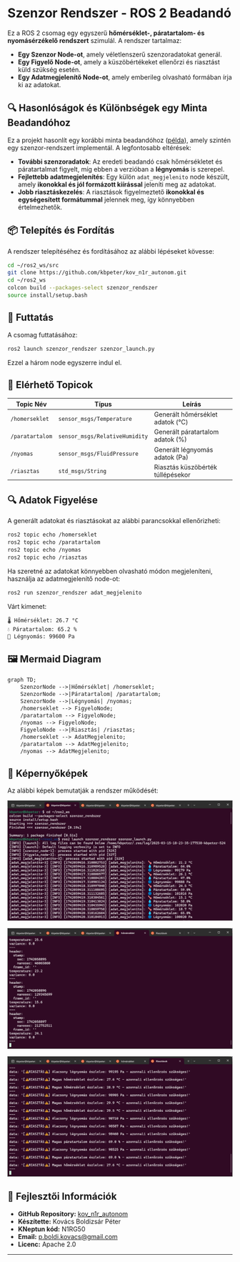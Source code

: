 # Szenzor Rendszer - ROS 2 Beadandó

Ez a ROS 2 csomag egy egyszerű **hőmérséklet-, páratartalom- és nyomásérzékelő rendszert** szimulál. A rendszer tartalmaz:
- **Egy Szenzor Node-ot**, amely véletlenszerű szenzoradatokat generál.
- **Egy Figyelő Node-ot**, amely a küszöbértékeket ellenőrzi és riasztást küld szükség esetén.
- **Egy Adatmegjelenítő Node-ot**, amely emberileg olvasható formában írja ki az adatokat.

## 🔍 Hasonlóságok és Különbségek egy Minta Beadandóhoz

Ez a projekt hasonlít egy korábbi minta beadandóhoz ([példa](https://github.com/gfigneczi1/ign_b7e_temp_sens)), amely szintén egy szenzor-rendszert implementál. A legfontosabb eltérések:
- **További szenzoradatok**: Az eredeti beadandó csak hőmérsékletet és páratartalmat figyelt, míg ebben a verzióban a **légnyomás** is szerepel.
- **Fejlettebb adatmegjelenítés**: Egy külön `adat_megjelenito` node készült, amely **ikonokkal és jól formázott kiírással** jeleníti meg az adatokat.
- **Jobb riasztáskezelés**: A riasztások figyelmeztető **ikonokkal és egységesített formátummal** jelennek meg, így könnyebben értelmezhetők.

## 📦 Telepítés és Fordítás

A rendszer telepítéséhez és fordításához az alábbi lépéseket kövesse:

```bash
cd ~/ros2_ws/src
git clone https://github.com/kbpeter/kov_n1r_autonom.git
cd ~/ros2_ws
colcon build --packages-select szenzor_rendszer
source install/setup.bash
```

## 🚀 Futtatás

A csomag futtatásához:

```bash
ros2 launch szenzor_rendszer szenzor_launch.py
```

Ezzel a három node egyszerre indul el.

## 📡 Elérhető Topicok

| Topic Név          | Típus                           | Leírás                                    |
|--------------------|---------------------------------|-------------------------------------------|
| `/homerseklet`     | `sensor_msgs/Temperature`       | Generált hőmérséklet adatok (°C)         |
| `/paratartalom`    | `sensor_msgs/RelativeHumidity`  | Generált páratartalom adatok (%)         |
| `/nyomas`          | `sensor_msgs/FluidPressure`     | Generált légnyomás adatok (Pa)           |
| `/riasztas`        | `std_msgs/String`               | Riasztás küszöbérték túllépésekor        |

## 🔍 Adatok Figyelése

A generált adatokat és riasztásokat az alábbi parancsokkal ellenőrizheti:

```bash
ros2 topic echo /homerseklet
ros2 topic echo /paratartalom
ros2 topic echo /nyomas
ros2 topic echo /riasztas
```

Ha szeretné az adatokat könnyebben olvasható módon megjeleníteni, használja az adatmegjelenítő node-ot:

```bash
ros2 run szenzor_rendszer adat_megjelenito
```

Várt kimenet:

```
🌡️ Hőmérséklet: 26.7 °C
💧 Páratartalom: 65.2 %
🔵 Légnyomás: 99600 Pa
```

## 🖼️ Mermaid Diagram

```mermaid
graph TD;
    SzenzorNode -->|Hőmérséklet| /homerseklet;
    SzenzorNode -->|Páratartalom| /paratartalom;
    SzenzorNode -->|Légnyomás| /nyomas;
    /homerseklet --> FigyeloNode;
    /paratartalom --> FigyeloNode;
    /nyomas --> FigyeloNode;
    FigyeloNode -->|Riasztás| /riasztas;
    /homerseklet --> AdatMegjelenito;
    /paratartalom --> AdatMegjelenito;
    /nyomas --> AdatMegjelenito;
```

## 📸 Képernyőképek

Az alábbi képek bemutatják a rendszer működését:

![Adatmegjelenítő](kepek/megjelenito.png)

![Hőmérséklet adatok](kepek/homerseklet.png)

![Riasztások](kepek/riasztasok.png)

## 🔧 Fejlesztői Információk

- **GitHub Repository:** [kov_n1r_autonom](https://github.com/kbpeter/kov_n1r_autonom)
- **Készítette:** Kovács Boldizsár Péter
- **KNeptun kód:** N1RG50
- **Email:** p.boldi.kovacs@gmail.com
- **Licenc:** Apache 2.0

---
